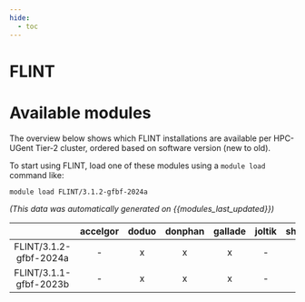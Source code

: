 ```yaml
---
hide:
  - toc
---
```


FLINT
=====

# Available modules


The overview below shows which FLINT installations are available per HPC-UGent Tier-2 cluster, ordered based on software version (new to old).

To start using FLINT, load one of these modules using a `module load` command like:

```shell
module load FLINT/3.1.2-gfbf-2024a
```

*(This data was automatically generated on {{modules_last_updated}})*  

| |accelgor|doduo|donphan|gallade|joltik|shinx|skitty|
| :---: | :---: | :---: | :---: | :---: | :---: | :---: | :---: |
|FLINT/3.1.2-gfbf-2024a|-|x|x|x|-|x|x|
|FLINT/3.1.1-gfbf-2023b|-|x|x|x|-|x|x|
